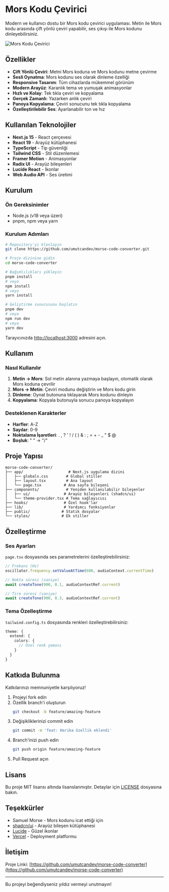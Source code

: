 # Mors Kodu Çevirici

Modern ve kullanıcı dostu bir Mors kodu çevirici uygulaması. Metin ile Mors kodu arasında çift yönlü çeviri yapabilir, ses çıkışı ile Mors kodunu dinleyebilirsiniz.

![Mors Kodu Çevirici](./public/preview.png)

## Özellikler

- **Çift Yönlü Çeviri**: Metni Mors koduna ve Mors kodunu metne çevirme
- **Sesli Oynatma**: Mors kodunu ses olarak dinleme özelliği
- **Responsive Tasarım**: Tüm cihazlarda mükemmel görünüm
- **Modern Arayüz**: Karanlık tema ve yumuşak animasyonlar
- **Hızlı ve Kolay**: Tek tıkla çeviri ve kopyalama
- **Gerçek Zamanlı**: Yazarken anlık çeviri
- **Panoya Kopyalama**: Çeviri sonucunu tek tıkla kopyalama
- **Özelleştirilebilir Ses**: Ayarlanabilir ton ve hız

## Kullanılan Teknolojiler

- **Next.js 15** - React çerçevesi
- **React 19** - Arayüz kütüphanesi
- **TypeScript** - Tip güvenliği
- **Tailwind CSS** - Stil düzenlemesi
- **Framer Motion** - Animasyonlar
- **Radix UI** - Arayüz bileşenleri
- **Lucide React** - İkonlar
- **Web Audio API** - Ses üretimi

## Kurulum

### Ön Gereksinimler
- Node.js (v18 veya üzeri)
- pnpm, npm veya yarn

### Kurulum Adımları

```bash
# Repository'yi klonlayın
git clone https://github.com/umutcandev/morse-code-converter.git

# Proje dizinine gidin
cd morse-code-converter

# Bağımlılıkları yükleyin
pnpm install
# veya
npm install
# veya
yarn install

# Geliştirme sunucusunu başlatın
pnpm dev
# veya
npm run dev
# veya
yarn dev
```

Tarayıcınızda [http://localhost:3000](http://localhost:3000) adresini açın.

## Kullanım

### Nasıl Kullanılır

1. **Metin → Mors**: Sol metin alanına yazmaya başlayın, otomatik olarak Mors koduna çevrilir
2. **Mors → Metin**: Çeviri modunu değiştirin ve Mors kodu girin
3. **Dinleme**: Oynat butonuna tıklayarak Mors kodunu dinleyin
4. **Kopyalama**: Kopyala butonuyla sonucu panoya kopyalayın

### Desteklenen Karakterler

- **Harfler**: A-Z
- **Sayılar**: 0-9
- **Noktalama İşaretleri**: . , ? ' ! / ( ) & : ; = + - _ " $ @
- **Boşluk**: " " → "/"

## Proje Yapısı

```
morse-code-converter/
├── app/                    # Next.js uygulama dizini
│   ├── globals.css        # Global stiller
│   ├── layout.tsx         # Ana layout
│   └── page.tsx          # Ana sayfa bileşeni
├── components/            # Yeniden kullanılabilir bileşenler
│   ├── ui/               # Arayüz bileşenleri (shadcn/ui)
│   └── theme-provider.tsx # Tema sağlayıcısı
├── hooks/                # Özel hook'lar
├── lib/                  # Yardımcı fonksiyonlar
├── public/              # Statik dosyalar
└── styles/              # Ek stiller
```

## Özelleştirme

### Ses Ayarları

`page.tsx` dosyasında ses parametrelerini özelleştirebilirsiniz:

```typescript
// Frekans (Hz)
oscillator.frequency.setValueAtTime(600, audioContext.currentTime)

// Nokta süresi (saniye)
await createTone(900, 0.1, audioContextRef.current)

// Tire süresi (saniye) 
await createTone(900, 0.3, audioContextRef.current)
```

### Tema Özelleştirme

`tailwind.config.ts` dosyasında renkleri özelleştirebilirsiniz:

```typescript
theme: {
  extend: {
    colors: {
      // Özel renk şeması
    }
  }
}
```

## Katkıda Bulunma

Katkılarınızı memnuniyetle karşılıyoruz!

1. Projeyi fork edin
2. Özellik branch'i oluşturun
   ```bash
   git checkout -b feature/amazing-feature
   ```
3. Değişikliklerinizi commit edin
   ```bash
   git commit -m 'feat: Harika özellik eklendi'
   ```
4. Branch'inizi push edin
   ```bash
   git push origin feature/amazing-feature
   ```
5. Pull Request açın

## Lisans

Bu proje MIT lisansı altında lisanslanmıştır. Detaylar için [LICENSE](LICENSE) dosyasına bakın.

## Teşekkürler

- Samuel Morse - Mors kodunu icat ettiği için
- [shadcn/ui](https://ui.shadcn.com) - Arayüz bileşen kütüphanesi
- [Lucide](https://lucide.dev) - Güzel ikonlar
- [Vercel](https://vercel.com) - Deployment platformu

## İletişim

Proje Linki: [https://github.com/umutcandev/morse-code-converter](https://github.com/umutcandev/morse-code-converter)

---

Bu projeyi beğendiyseniz yıldız vermeyi unutmayın!